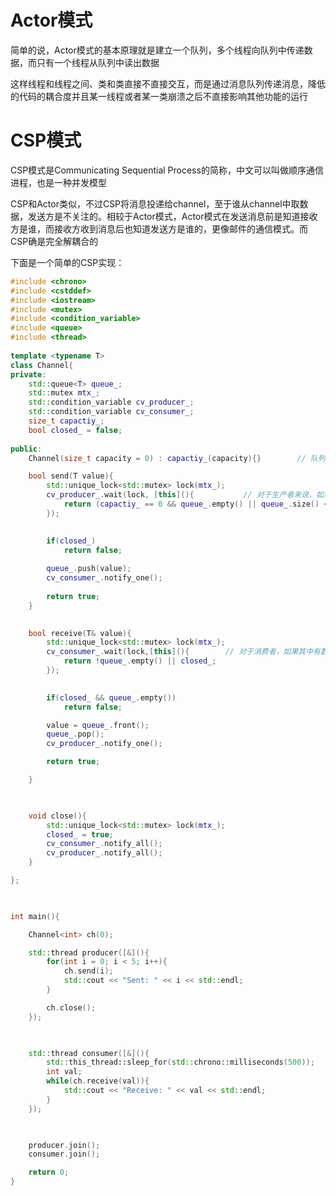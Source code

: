 # Actor模式
简单的说，Actor模式的基本原理就是建立一个队列，多个线程向队列中传递数据，而只有一个线程从队列中读出数据

这样线程和线程之间、类和类直接不直接交互，而是通过消息队列传递消息，降低的代码的耦合度并且某一线程或者某一类崩溃之后不直接影响其他功能的运行

# CSP模式
CSP模式是Communicating Sequential Process的简称，中文可以叫做顺序通信进程，也是一种并发模型

CSP和Actor类似，不过CSP将消息投递给channel，至于谁从channel中取数据，发送方是不关注的。相较于Actor模式，Actor模式在发送消息前是知道接收方是谁，而接收方收到消息后也知道发送方是谁的，更像邮件的通信模式。而CSP确是完全解耦合的 

下面是一个简单的CSP实现：
```C++
#include <chrono>
#include <cstddef>
#include <iostream>
#include <mutex>
#include <condition_variable>
#include <queue>
#include <thread>
  
template <typename T>
class Channel{
private:
    std::queue<T> queue_;
    std::mutex mtx_;
    std::condition_variable cv_producer_;
    std::condition_variable cv_consumer_;
    size_t capactiy_;
    bool closed_ = false;
  
public:
    Channel(size_t capacity = 0) : capactiy_(capacity){}        // 队列容量为0， 也就是这是一个无缓冲区的队列

    bool send(T value){
        std::unique_lock<std::mutex> lock(mtx_);
        cv_producer_.wait(lock, [this](){           // 对于生产者来说，如果是无缓冲区的队列，并且队列为空，则直接放入元素
            return (capactiy_ == 0 && queue_.empty() || queue_.size() < capactiy_ || closed_);
        });

  
        if(closed_)
            return false;
  
        queue_.push(value);
        cv_consumer_.notify_one();
 
		return true;
    }

  
    bool receive(T& value){
        std::unique_lock<std::mutex> lock(mtx_);
        cv_consumer_.wait(lock,[this](){        // 对于消费者，如果其中有数据那么我肯定可以取或者被要求关闭了
            return !queue_.empty() || closed_;
        });

  
        if(closed_ && queue_.empty())
            return false;

        value = queue_.front();
        queue_.pop();
        cv_producer_.notify_one();

        return true;

    }

  

    void close(){
        std::unique_lock<std::mutex> lock(mtx_);
        closed_ = true;
        cv_consumer_.notify_all();
        cv_producer_.notify_all();
    }

};

  

int main(){

    Channel<int> ch(0);

    std::thread producer([&](){
        for(int i = 0; i < 5; i++){
            ch.send(i);
            std::cout << "Sent: " << i << std::endl;
        }

        ch.close();
    });

  

    std::thread consumer([&](){
        std::this_thread::sleep_for(std::chrono::milliseconds(500));
        int val;
        while(ch.receive(val)){
            std::cout << "Receive: " << val << std::endl;
        }
    });

  

    producer.join();
    consumer.join();

    return 0; 
}
```